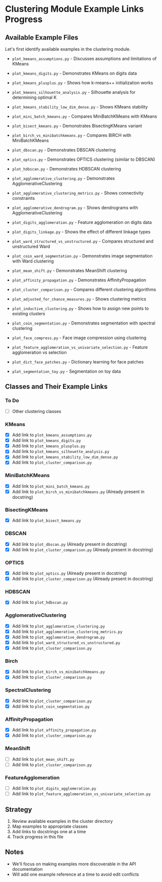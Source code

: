 # Clustering Module Example Links Progress

## Available Example Files
Let's first identify available examples in the clustering module.

- `plot_kmeans_assumptions.py` - Discusses assumptions and limitations of KMeans
- `plot_kmeans_digits.py` - Demonstrates KMeans on digits data
- `plot_kmeans_plusplus.py` - Shows how k-means++ initialization works
- `plot_kmeans_silhouette_analysis.py` - Silhouette analysis for determining optimal K
- `plot_kmeans_stability_low_dim_dense.py` - Shows KMeans stability
- `plot_mini_batch_kmeans.py` - Compares MiniBatchKMeans with KMeans
- `plot_bisect_kmeans.py` - Demonstrates BisectingKMeans variant

- `plot_birch_vs_minibatchkmeans.py` - Compares BIRCH with MiniBatchKMeans
- `plot_dbscan.py` - Demonstrates DBSCAN clustering 
- `plot_optics.py` - Demonstrates OPTICS clustering (similar to DBSCAN)
- `plot_hdbscan.py` - Demonstrates HDBSCAN clustering

- `plot_agglomerative_clustering.py` - Demonstrates AgglomerativeClustering
- `plot_agglomerative_clustering_metrics.py` - Shows connectivity constraints
- `plot_agglomerative_dendrogram.py` - Shows dendrograms with AgglomerativeClustering
- `plot_digits_agglomeration.py` - Feature agglomeration on digits data
- `plot_digits_linkage.py` - Shows the effect of different linkage types
- `plot_ward_structured_vs_unstructured.py` - Compares structured and unstructured Ward
- `plot_coin_ward_segmentation.py` - Demonstrates image segmentation with Ward clustering

- `plot_mean_shift.py` - Demonstrates MeanShift clustering
- `plot_affinity_propagation.py` - Demonstrates AffinityPropagation

- `plot_cluster_comparison.py` - Compares different clustering algorithms
- `plot_adjusted_for_chance_measures.py` - Shows clustering metrics
- `plot_inductive_clustering.py` - Shows how to assign new points to existing clusters
- `plot_coin_segmentation.py` - Demonstrates segmentation with spectral clustering
- `plot_face_compress.py` - Face image compression using clustering
- `plot_feature_agglomeration_vs_univariate_selection.py` - Feature agglomeration vs selection
- `plot_dict_face_patches.py` - Dictionary learning for face patches
- `plot_segmentation_toy.py` - Segmentation on toy data

## Classes and Their Example Links

### To Do
- [ ] Other clustering classes

### KMeans
- [x] Add link to `plot_kmeans_assumptions.py`
- [x] Add link to `plot_kmeans_digits.py`
- [x] Add link to `plot_kmeans_plusplus.py`
- [x] Add link to `plot_kmeans_silhouette_analysis.py`
- [x] Add link to `plot_kmeans_stability_low_dim_dense.py`
- [x] Add link to `plot_cluster_comparison.py`

### MiniBatchKMeans
- [x] Add link to `plot_mini_batch_kmeans.py`
- [x] Add link to `plot_birch_vs_minibatchkmeans.py` (Already present in docstring)

### BisectingKMeans
- [x] Add link to `plot_bisect_kmeans.py`

### DBSCAN
- [x] Add link to `plot_dbscan.py` (Already present in docstring)
- [x] Add link to `plot_cluster_comparison.py` (Already present in docstring)

### OPTICS
- [x] Add link to `plot_optics.py` (Already present in docstring)
- [x] Add link to `plot_cluster_comparison.py` (Already present in docstring)

### HDBSCAN
- [x] Add link to `plot_hdbscan.py`

### AgglomerativeClustering
- [x] Add link to `plot_agglomerative_clustering.py`
- [x] Add link to `plot_agglomerative_clustering_metrics.py`
- [x] Add link to `plot_agglomerative_dendrogram.py`
- [x] Add link to `plot_ward_structured_vs_unstructured.py`
- [x] Add link to `plot_cluster_comparison.py`

### Birch
- [x] Add link to `plot_birch_vs_minibatchkmeans.py`
- [x] Add link to `plot_cluster_comparison.py`

### SpectralClustering
- [x] Add link to `plot_cluster_comparison.py`
- [x] Add link to `plot_coin_segmentation.py`

### AffinityPropagation
- [x] Add link to `plot_affinity_propagation.py`
- [x] Add link to `plot_cluster_comparison.py`

### MeanShift
- [ ] Add link to `plot_mean_shift.py`
- [ ] Add link to `plot_cluster_comparison.py`

### FeatureAgglomeration
- [ ] Add link to `plot_digits_agglomeration.py`
- [ ] Add link to `plot_feature_agglomeration_vs_univariate_selection.py`

## Strategy
1. Review available examples in the cluster directory
2. Map examples to appropriate classes
3. Add links to docstrings one at a time
4. Track progress in this file

## Notes
- We'll focus on making examples more discoverable in the API documentation
- Will add one example reference at a time to avoid edit conflicts
